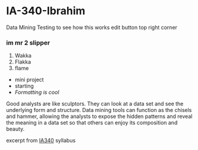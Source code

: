 # IA-340-Ibrahim
Data Mining
Testing to see how this works edit button top right corner
### im mr 2 slipper
1. Wakka
2. Flakka
3. flame
- mini project
- starting
- *Formatting is cool*

Good analysts are like sculptors. They can look at a data set and see the underlying
form and structure. Data mining tools can function as the chisels and hammer, allowing
the analysts to expose the hidden patterns and reveal the meaning in a data set so that
others can enjoy its composition and beauty.

excerpt from [IA340](https://canvas.jmu.edu/courses/2112252/assignments/syllabus) syllabus
